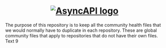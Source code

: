 <h1 align="center">
  <br>
  <a href="https://www.asyncapi.com"><img src="./assets/github-repobanner-ghcommunityhealth.png" alt="AsyncAPI logo"></a>
</h1>

The purpose of this repository is to keep all the community health files that we would normally have to duplicate in each repository. These are global community files that apply to repositories that do not have their own files.
Text 9
